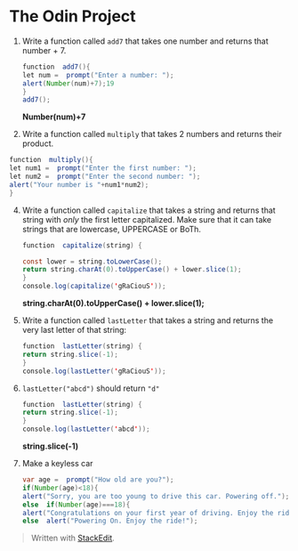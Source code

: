 # The Odin Project 
1.  Write a function called  `add7`  that takes one number and returns that number + 7.
	```java
	function  add7(){
	let num =  prompt("Enter a number: ");
	alert(Number(num)+7);19
	}
	add7();
	```
	**Number(num)+7**
	
2.  Write a function called  `multiply`  that takes 2 numbers and returns their product.

```java
function  multiply(){
let num1 =  prompt("Enter the first number: ");
let num2 =  prompt("Enter the second number: ");
alert("Your number is "+num1*num2);
}
```

4.  Write a function called  `capitalize`  that takes a string and returns that string with  _only_  the first letter capitalized. Make sure that it can take strings that are lowercase, UPPERCASE or BoTh.
	```java
	function  capitalize(string) {

	const lower = string.toLowerCase();
	return string.charAt(0).toUpperCase() + lower.slice(1);
	}
	console.log(capitalize('gRaCiouS'));
	```
	**string.charAt(0).toUpperCase() + lower.slice(1);**

5.  Write a function called  `lastLetter`  that takes a string and returns the very last letter of that string:

	```java
	function  lastLetter(string) {
	return string.slice(-1);
	}
	console.log(lastLetter('gRaCiouS'));
	```

6.  `lastLetter("abcd")`  should return  `"d"`
	```java
	function  lastLetter(string) {
	return string.slice(-1);
	}
	console.log(lastLetter('abcd'));
	```
	**string.slice(-1)**

7. Make a keyless car
	```java
	var age =  prompt("How old are you?");
	if(Number(age)<18){
	alert("Sorry, you are too young to drive this car. Powering off.");}
	else  if(Number(age)===18){
	alert("Congratulations on your first year of driving. Enjoy the ride!");}
	else  alert("Powering On. Enjoy the ride!");
	```

> Written with [StackEdit](https://stackedit.io/).
<!--stackedit_data:
eyJoaXN0b3J5IjpbMTU3MjEzOTc1NywxMTQwMDA1NjI3LC00OD
k2NDE1MzYsLTExMjUyMDk3NDEsLTEwMjgzOTYwMzMsMTc0NDIw
NzEzOSwtOTIyNjQ4MjI3LDczMDk5ODExNl19
-->